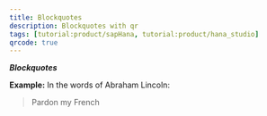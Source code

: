 ```yaml
---
title: Blockquotes
description: Blockquotes with qr
tags: [tutorial:product/sapHana, tutorial:product/hana_studio]
qrcode: true
---
```

***Blockquotes***

  **Example:** 
In the words of Abraham Lincoln:
> Pardon my French
